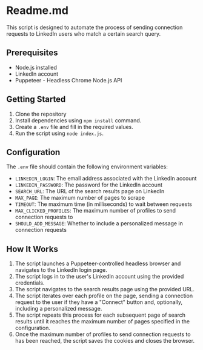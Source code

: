 # Readme.md

This script is designed to automate the process of sending connection requests to LinkedIn users who match a certain search query.

## Prerequisites
- Node.js installed
- LinkedIn account
- Puppeteer - Headless Chrome Node.js API

## Getting Started
1. Clone the repository
2. Install dependencies using `npm install` command.
3. Create a `.env` file and fill in the required values.
4. Run the script using `node index.js`.

## Configuration
The `.env` file should contain the following environment variables:
- `LINKEDIN_LOGIN`: The email address associated with the LinkedIn account
- `LINKEDIN_PASSWORD`: The password for the LinkedIn account
- `SEARCH_URL`: The URL of the search results page on LinkedIn
- `MAX_PAGE`: The maximum number of pages to scrape
- `TIMEOUT`: The maximum time (in milliseconds) to wait between requests
- `MAX_CLICKED_PROFILES`: The maximum number of profiles to send connection requests to
- `SHOULD_ADD_MESSAGE`: Whether to include a personalized message in connection requests

## How It Works
1. The script launches a Puppeteer-controlled headless browser and navigates to the LinkedIn login page.
2. The script logs in to the user's LinkedIn account using the provided credentials.
3. The script navigates to the search results page using the provided URL.
4. The script iterates over each profile on the page, sending a connection request to the user if they have a "Connect" button and, optionally, including a personalized message.
5. The script repeats this process for each subsequent page of search results until it reaches the maximum number of pages specified in the configuration.
6. Once the maximum number of profiles to send connection requests to has been reached, the script saves the cookies and closes the browser.
